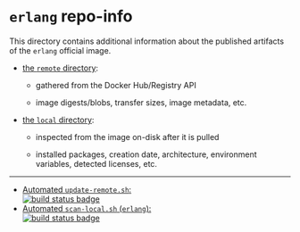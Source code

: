 # `erlang` repo-info

This directory contains additional information about the published artifacts of the `erlang` official image.

-	[the `remote` directory](remote/):

	-	gathered from the Docker Hub/Registry API

	-	image digests/blobs, transfer sizes, image metadata, etc.

-	[the `local` directory](local/):

	-	inspected from the image on-disk after it is pulled

	-	installed packages, creation date, architecture, environment variables, detected licenses, etc.

---

-	[Automated `update-remote.sh`:  
	![build status badge](https://doi-janky.infosiftr.net/job/repo-info/job/remote/badge/icon)](https://doi-janky.infosiftr.net/job/repo-info/job/remote/)
-	[Automated `scan-local.sh` (`erlang`):  
	![build status badge](https://doi-janky.infosiftr.net/job/repo-info/job/local/job/erlang/badge/icon)](https://doi-janky.infosiftr.net/job/repo-info/job/local/job/erlang)
